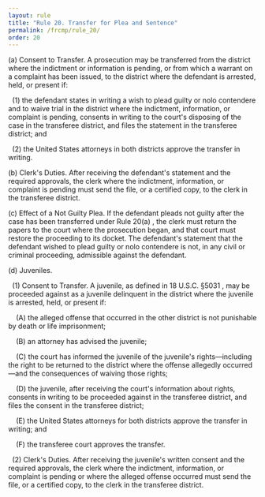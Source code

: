 ```yaml
---
layout: rule
title: "Rule 20. Transfer for Plea and Sentence"
permalink: /frcmp/rule_20/
order: 20
---
```


(a) Consent to Transfer. A prosecution may be transferred from the district where the indictment or information is pending, or from which a warrant on a complaint has been issued, to the district where the defendant is arrested, held, or present if:


&nbsp;&nbsp;(1) the defendant states in writing a wish to plead guilty or nolo contendere and to waive trial in the district where the indictment, information, or complaint is pending, consents in writing to the court's disposing of the case in the transferee district, and files the statement in the transferee district; and


&nbsp;&nbsp;(2) the United States attorneys in both districts approve the transfer in writing.


(b) Clerk's Duties. After receiving the defendant's statement and the required approvals, the clerk where the indictment, information, or complaint is pending must send the file, or a certified copy, to the clerk in the transferee district.


(c) Effect of a Not Guilty Plea. If the defendant pleads not guilty after the case has been transferred under Rule 20(a) , the clerk must return the papers to the court where the prosecution began, and that court must restore the proceeding to its docket. The defendant's statement that the defendant wished to plead guilty or nolo contendere is not, in any civil or criminal proceeding, admissible against the defendant.


(d) Juveniles.


&nbsp;&nbsp;(1) Consent to Transfer. A juvenile, as defined in 18 U.S.C. §5031 , may be proceeded against as a juvenile delinquent in the district where the juvenile is arrested, held, or present if:


&nbsp;&nbsp;&nbsp;&nbsp;(A) the alleged offense that occurred in the other district is not punishable by death or life imprisonment;


&nbsp;&nbsp;&nbsp;&nbsp;(B) an attorney has advised the juvenile;


&nbsp;&nbsp;&nbsp;&nbsp;(C) the court has informed the juvenile of the juvenile's rights—including the right to be returned to the district where the offense allegedly occurred—and the consequences of waiving those rights;


&nbsp;&nbsp;&nbsp;&nbsp;(D) the juvenile, after receiving the court's information about rights, consents in writing to be proceeded against in the transferee district, and files the consent in the transferee district;


&nbsp;&nbsp;&nbsp;&nbsp;(E) the United States attorneys for both districts approve the transfer in writing; and


&nbsp;&nbsp;&nbsp;&nbsp;(F) the transferee court approves the transfer.


&nbsp;&nbsp;(2) Clerk's Duties. After receiving the juvenile's written consent and the required approvals, the clerk where the indictment, information, or complaint is pending or where the alleged offense occurred must send the file, or a certified copy, to the clerk in the transferee district.
